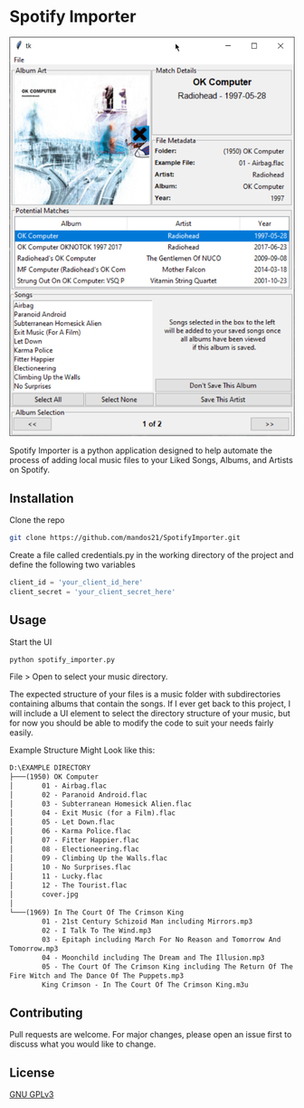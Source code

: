 # Spotify Importer

![](Screenshots/main_menu.png)

Spotify Importer is a python application designed to help automate the process of adding local music files to your Liked Songs, Albums, and Artists on Spotify.
## Installation

Clone the repo
```bash
git clone https://github.com/mandos21/SpotifyImporter.git
```
Create a file called credentials.py in the working directory of the project and define the following two variables
```python
client_id = 'your_client_id_here'
client_secret = 'your_client_secret_here'
```

## Usage

Start the UI
```bash
python spotify_importer.py
```

File > Open to select your music directory.  

The expected structure of your files is a music folder with subdirectories containing albums that contain the songs.  If I ever get back to this project, I will include a UI element to select the directory structure of your music, but for now you should be able to modify the code to suit your needs fairly easily.

Example Structure Might Look like this:
```
D:\EXAMPLE DIRECTORY
├───(1950) OK Computer
│       01 - Airbag.flac
│       02 - Paranoid Android.flac
│       03 - Subterranean Homesick Alien.flac
│       04 - Exit Music (for a Film).flac
│       05 - Let Down.flac
│       06 - Karma Police.flac
│       07 - Fitter Happier.flac
│       08 - Electioneering.flac
│       09 - Climbing Up the Walls.flac
│       10 - No Surprises.flac
│       11 - Lucky.flac
│       12 - The Tourist.flac
│       cover.jpg
│
└───(1969) In The Court Of The Crimson King
        01 - 21st Century Schizoid Man including Mirrors.mp3
        02 - I Talk To The Wind.mp3
        03 - Epitaph including March For No Reason and Tomorrow And Tomorrow.mp3
        04 - Moonchild including The Dream and The Illusion.mp3
        05 - The Court Of The Crimson King including The Return Of The Fire Witch and The Dance Of The Puppets.mp3
        King Crimson - In The Court Of The Crimson King.m3u

```

## Contributing
Pull requests are welcome. For major changes, please open an issue first to discuss what you would like to change.

## License
[GNU GPLv3](https://choosealicense.com/licenses/gpl-3.0/)
